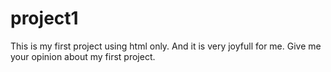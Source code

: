 # project1
This is my first project using html only.
And it is very joyfull for me.
Give me your opinion about my first project.
